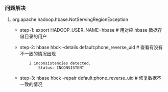 ### 问题解决
1. org.apache.hadoop.hbase.NotServingRegionException
	* step-1: export HADOOP_USER_NAME=hbase # 用对应 hbase 数据存储目录的用户
	* step-2: hbase hbck -details default:phone_reverse_uid # 查看有没有不一致的情况出现
		```
			2 inconsistencies detected.
		        Status: INCONSISTENT
		```

	* step-3: hbase hbck -repair default:phone_reverse_uid # 修复数据不一致的情况